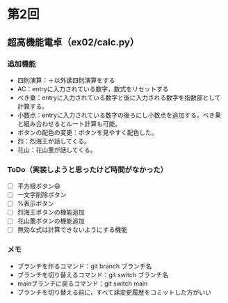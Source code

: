 # 第2回
## 超高機能電卓（ex02/calc.py）
### 追加機能
- 四則演算：＋以外䛾四則演算をする
- AC：entryに入力されている数字，数式をリセットする
- べき乗：entryに入力されている数字と後に入力される数字を指数部として計算する。
- 小数点：entryに入力されている数字の後ろにし小数点を追加する。べき乗と組み合わせるとルート計算も可能。
- ボタンの配色の変更：ボタンを見やすく配色した。
- 烈：烈海王が話してくる。
- 花山：花山薫が話してくる。
### ToDo（実装しようと思ったけど時間がなかった）
- [ ] 平方根ボタン:smile:
- [ ] 一文字削除ボタン
- [ ] %表示ボタン
- [ ] 烈海王ボタンの機能追加
- [ ] 花山薫ボタンの機能追加
- [ ] 無効な式は計算できないようにする機能
### メモ
- ブランチを作るコマンド：git branch ブランチ名
- ブランチを切り替えるコマンド：git switch ブランチ名
- mainブランチに戻るコマンド：git switch main
- ブランチを切り替える前に，すべて䛾変更履歴をコミットした方がいい